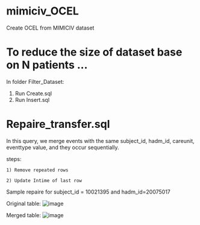 # mimiciv_OCEL
Create OCEL from MIMICIV dataset 
# To reduce the size of dataset base on N patients ...
In folder Filter_Dataset:
  1) Run Create.sql
  2) Run Insert.sql
     
# Repaire_transfer.sql

  In this query, we merge events with the same subject_id, hadm_id, careunit, eventtype value, and they occur sequentially.
  
  steps:
    
    1) Remove repeated rows

    2) Update Intime of last row

   Sample repaire for subject_id = 10021395 and hadm_id=20075017
  
Original table:
![image](https://github.com/mahmoodsoltani/mimiciv_OCEL/assets/36055083/c9841230-1b01-4749-ac92-6ae01de9ff75)

Merged table:
![image](https://github.com/mahmoodsoltani/mimiciv_OCEL/assets/36055083/759150f6-9078-4aeb-a7d3-114697798247)
